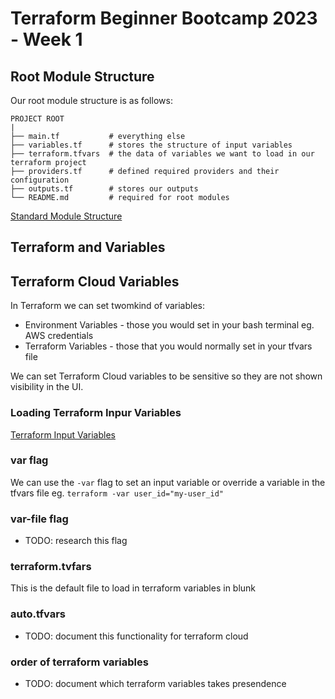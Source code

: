 # Terraform Beginner Bootcamp 2023 - Week 1

## Root Module Structure

Our root module structure is as follows:

```
PROJECT ROOT
|
├── main.tf           # everything else
├── variables.tf      # stores the structure of input variables
├── terraform.tfvars  # the data of variables we want to load in our terraform project
├── providers.tf      # defined required providers and their configuration
├── outputs.tf        # stores our outputs
└── README.md         # required for root modules
```

[Standard Module Structure](https://developer.hashicorp.com/terraform/language/modules/develop/structure)

## Terraform and Variables
## Terraform Cloud Variables

In Terraform we can set twomkind of variables:
- Environment Variables - those you would set in your bash terminal eg. AWS credentials
- Terraform Variables - those that you would normally set in your tfvars file

We can set Terraform Cloud variables to be sensitive so they are not shown visibility in the UI.

### Loading Terraform Inpur Variables

[Terraform Input Variables](https://developer.hashicorp.com/terraform/language/values/variables)
### var flag
We can use the `-var` flag to set an input variable or override a variable in the tfvars file eg.
`terraform -var user_id="my-user_id"`

### var-file flag

- TODO: research this flag

### terraform.tvfars

This is the default file to load in terraform variables in blunk

### auto.tfvars

- TODO: document this functionality for terraform cloud

### order of terraform variables

- TODO: document which terraform variables takes presendence

